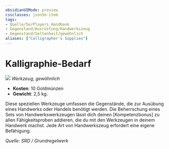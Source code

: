 ```yaml
---
obsidianUIMode: preview
cssclasses: json5e-item
tags:
- Quelle/5e/Players_Handbook
- Gegenstand/Ausrüstung/Handwerkszeug
- Gegenstand/Seltenheit/gewöhnlich
aliases: ["Calligrapher's Supplies"]
---
```

# Kalligraphie-Bedarf
![](../../../99%20-%20Setup/Files/Bildersammlung/Symbolik/Gegenstände.webp#token)
*Werkzeug, gewöhnlich*  

- **Kosten**: 10 Goldmünzen
- **Gewicht**: 2,5 kg.

Diese speziellen Werkzeuge umfassen die Gegenstände, die zur Ausübung eines Handwerks oder Handels benötigt werden. Die Beherrschung eines Sets von Handwerkswerkzeugen lässt dich deinen [Kompetenzbonus] zu allen Fähigkeitsproben addieren, die du mit den Werkzeugen in deinem Handwerk machst. Jede Art von Handwerkszeug erfordert eine eigene Befähigung.

*Quelle: SRD / Grundregelwerk*